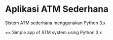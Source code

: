 # Aplikasi ATM Sederhana
Sistem ATM sederhana menggunakan Python 3.x

==
Simple app of ATM system using Python 3.x
